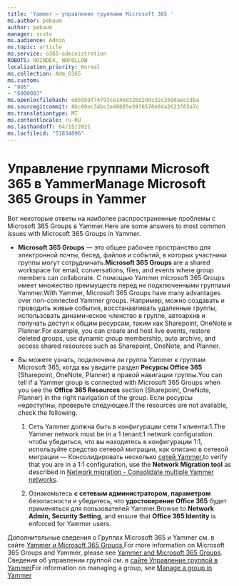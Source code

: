 ```yaml
---
title: 'Yammer — управление группами Microsoft 365 '
ms.author: pebaum
author: pebaum
manager: scotv
ms.audience: Admin
ms.topic: article
ms.service: o365-administration
ROBOTS: NOINDEX, NOFOLLOW
localization_priority: Normal
ms.collection: Adm_O365
ms.custom:
- "995"
- "6000003"
ms.openlocfilehash: eb5959f74793ce146d326d2ddc32c359daecc3ba
ms.sourcegitcommit: 8bc60ec34bc1e40685e3976576e04a2623f63a7c
ms.translationtype: MT
ms.contentlocale: ru-RU
ms.lasthandoff: 04/15/2021
ms.locfileid: "51834096"
---
```

# <a name="manage-microsoft-365-groups-in-yammer"></a><span data-ttu-id="2632a-102">Управление группами Microsoft 365 в Yammer</span><span class="sxs-lookup"><span data-stu-id="2632a-102">Manage Microsoft 365 Groups in Yammer</span></span>

<span data-ttu-id="2632a-103">Вот некоторые ответы на наиболее распространенные проблемы с Microsoft 365 Groups в Yammer.</span><span class="sxs-lookup"><span data-stu-id="2632a-103">Here are some answers to most common issues with Microsoft 365 Groups in Yammer.</span></span>

* <span data-ttu-id="2632a-104">**Microsoft 365 Groups** — это общее рабочее пространство для электронной почты, бесед, файлов и событий, в которых участники группы могут сотрудничать.</span><span class="sxs-lookup"><span data-stu-id="2632a-104">**Microsoft 365 Groups** are a shared workspace for email, conversations, files, and events where group members can collaborate.</span></span> <span data-ttu-id="2632a-105">С помощью Yammer microsoft 365 Groups имеет множество преимуществ перед не подключенными группами Yammer.</span><span class="sxs-lookup"><span data-stu-id="2632a-105">With Yammer, Microsoft 365 Groups have many advantages over non-connected Yammer groups.</span></span> <span data-ttu-id="2632a-106">Например, можно создавать и проводить живые события, восстанавливать удаленные группы, использовать динамическое членство в группе, автоархив и получать доступ к общим ресурсам, таким как Sharepoint, OneNote и Planner.</span><span class="sxs-lookup"><span data-stu-id="2632a-106">For example, you can create and host live events, restore deleted groups, use dynamic group membership, auto archive, and access shared resources such as Sharepoint, OneNote, and Planner.</span></span>

* <span data-ttu-id="2632a-107">Вы можете узнать, подключена ли группа Yammer к группам Microsoft 365, когда вы увидите раздел **Ресурсы Office 365** (Sharepoint, OneNote, Planner) в правой навигации группы.</span><span class="sxs-lookup"><span data-stu-id="2632a-107">You can tell if a Yammer group is connected with Microsoft 365 Groups when you see the **Office 365 Resources** section (Sharepoint, OneNote, Planner) in the right navigation of the group.</span></span> <span data-ttu-id="2632a-108">Если ресурсы недоступны, проверьте следующее.</span><span class="sxs-lookup"><span data-stu-id="2632a-108">If the resources are not available, check the following.</span></span>

  1. <span data-ttu-id="2632a-109">Сеть Yammer должна быть в конфигурации сети 1 клиента:1.</span><span class="sxs-lookup"><span data-stu-id="2632a-109">The Yammer network must be in a 1 tenant:1 network configuration.</span></span> <span data-ttu-id="2632a-110">чтобы убедиться, что вы находитесь в конфигурации  1:1, используйте средство сетевой миграции, как описано в сетевой миграции — Консолидировать несколько [сетей Yammer.](https://docs.microsoft.com/yammer/configure-your-yammer-network/consolidate-multiple-yammer-networks)</span><span class="sxs-lookup"><span data-stu-id="2632a-110">to verify that you are in a 1:1 configuration, use the **Network Migration tool** as described in [Network migration - Consolidate multiple Yammer networks](https://docs.microsoft.com/yammer/configure-your-yammer-network/consolidate-multiple-yammer-networks).</span></span>

  2. <span data-ttu-id="2632a-111">Ознакомьтесь **с сетевым администратором, параметром** безопасности и убедитесь, что **удостоверение Office 365** будет применяться для пользователей Yammer.</span><span class="sxs-lookup"><span data-stu-id="2632a-111">Browse to **Network Admin, Security Setting**, and ensure that **Office 365 Identity** is enforced for Yammer users.</span></span>

<span data-ttu-id="2632a-112">Дополнительные сведения о Группах Microsoft 365 и Yammer см. в сайте [Yammer и Microsoft 365 Groups.](https://docs.microsoft.com/yammer/manage-yammer-groups/yammer-and-office-365-groups)</span><span class="sxs-lookup"><span data-stu-id="2632a-112">For more information on Microsoft 365 Groups and Yammer, please see [Yammer and Microsoft 365 Groups](https://docs.microsoft.com/yammer/manage-yammer-groups/yammer-and-office-365-groups).</span></span> <span data-ttu-id="2632a-113">Сведения об управлении группой см. в [сайте Управление группой в Yammer](https://support.office.com/article/Manage-a-group-in-Yammer-6e05c6d6-5548-4c88-89cd-e6757a514ef2)</span><span class="sxs-lookup"><span data-stu-id="2632a-113">For information on managing a group, see [Manage a group in Yammer](https://support.office.com/article/Manage-a-group-in-Yammer-6e05c6d6-5548-4c88-89cd-e6757a514ef2)</span></span>
